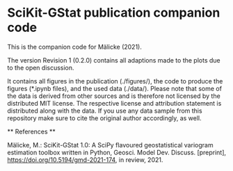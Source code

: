 # SciKit-GStat publication companion code

This is the companion code for Mälicke (2021).

The version Revision 1 (0.2.0) contains all adaptions made to the plots due to the open discussion.

It contains all figures in the publication (./figures/), the code to produce the figures (*.ipynb files), and the used data (./data/).
Please note that some of the data is derived from other sources and is therefore not licensed by the distributed MIT license. The respective license and attribution statement is distributed along with the data. If you use any data sample from this repository make sure to cite the original author accordingly, as well.

** References **

Mälicke, M.: SciKit-GStat 1.0: A SciPy flavoured geostatistical variogram estimation toolbox written in Python, Geosci. Model Dev. Discuss.
[preprint], https://doi.org/10.5194/gmd-2021-174, in review, 2021.
